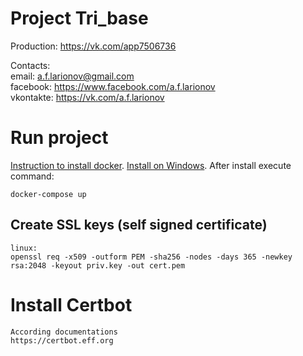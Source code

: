 # Project Tri_base

Production: https://vk.com/app7506736

Contacts: <br>
email: a.f.larionov@gmail.com <br>
facebook: https://www.facebook.com/a.f.larionov <br>
vkontakte: https://vk.com/a.f.larionov

# Run project
<a href="https://docs.docker.com/engine/install/">Instruction to install docker</a>.
<a href="https://www.docker.com/products/docker-desktop">Install on Windows</a>.
After install execute command:

    docker-compose up

## Create SSL keys (self signed certificate)

    linux:
    openssl req -x509 -outform PEM -sha256 -nodes -days 365 -newkey rsa:2048 -keyout priv.key -out cert.pem

# Install Certbot

    According documentations
    https://certbot.eff.org